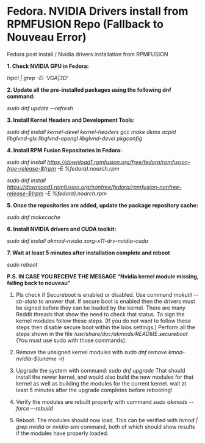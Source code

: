 # Fedora. NVIDIA Drivers install from RPMFUSION Repo (Fallback to Nouveau Error)
Fedora post install / Nvidia drivers installation from RPMFUSION

**1. Check NVIDIA GPU in Fedora:**

_lspci | grep -Ei 'VGA|3D'_

**2. Update all the pre-installed packages using the following dnf command:**

_sudo dnf update --refresh_

**3. Install Kernel Headers and Development Tools:**

_sudo dnf install kernel-devel kernel-headers gcc make dkms acpid libglvnd-glx libglvnd-opengl libglvnd-devel pkgconfig_

**4. Install RPM Fusion Repositories in Fedora:**

_sudo dnf install https://download1.rpmfusion.org/free/fedora/rpmfusion-free-release-$(rpm -E %fedora).noarch.rpm_

_sudo dnf install https://download1.rpmfusion.org/nonfree/fedora/rpmfusion-nonfree-release-$(rpm -E %fedora).noarch.rpm_

**5. Once the repositories are added, update the package repository cache:**

_sudo dnf makecache_

**6. Install NVIDIA drivers and CUDA toolkit:**

_sudo dnf install akmod-nvidia xorg-x11-drv-nvidia-cuda_

**7. Wait at least 5 minutes after installation complete and reboot**

_sudo reboot_

**P.S. IN CASE YOU RECEIVE THE MESSAGE "Nvidia kernel module missing, falling back to nouveau"**
1. Pls check if Secureboot is enabled or disabled.
Use command
_mokutil --sb-state_
to answer that.
If secure boot is enabled then the drivers must be signed before they can be loaded by the kernel. There are many Reddit threads that show the need to check that status.
To sign the kernel modules follow these steps. (If you do not want to follow these steps then disable secure boot within the bios settings.)
Perform all the steps shown in the file _/usr/share/doc/akmods/README.secureboot_ (You must use sudo with those commands).
3. Remove the unsigned kernel modules with 
_sudo dnf remove kmod-nvidia-$(uname -r)_

4. Upgrade the system with command: 
_sudo dnf upgrade_
That should install the newer kernel, and would also build the new modules for that kernel as well as building the modules for the current kernel.
wait at least 5 minutes after the upgrade completes before rebooting!

5. Verify the modules are rebuilt properly with command
_sudo akmods --force --rebuild_

6. Reboot.
The modules should now load. This can be verified with _lsmod | grep nvidia_ or _nvidia-smi_ command, both of which should show results if the modules have properly loaded.
